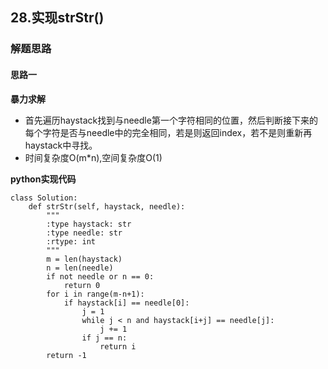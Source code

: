 ## 28.实现strStr()
### 解题思路
#### 思路一
**暴力求解**
- 首先遍历haystack找到与needle第一个字符相同的位置，然后判断接下来的每个字符是否与needle中的完全相同，若是则返回index，若不是则重新再haystack中寻找。
- 时间复杂度O(m*n),空间复杂度O(1)

**python实现代码**
```
class Solution:
    def strStr(self, haystack, needle):
        """
        :type haystack: str
        :type needle: str
        :rtype: int
        """
        m = len(haystack)
        n = len(needle)
        if not needle or n == 0:
            return 0
        for i in range(m-n+1):
            if haystack[i] == needle[0]:
                j = 1
                while j < n and haystack[i+j] == needle[j]:
                    j += 1
                if j == n:
                    return i
        return -1
            

```


